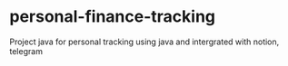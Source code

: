 # personal-finance-tracking
Project java for personal tracking using java and intergrated with notion, telegram
